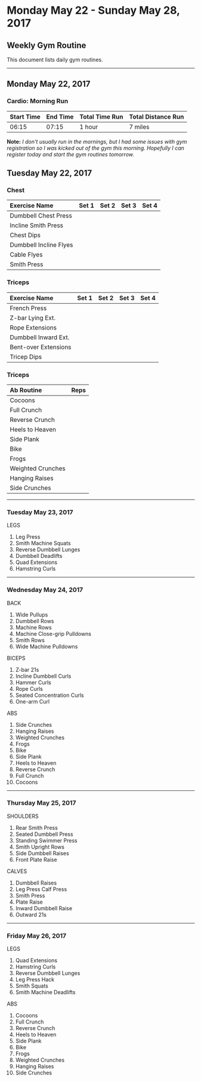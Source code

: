# Monday May 22 - Sunday May 28, 2017
## Weekly Gym Routine
This document lists daily gym routines.

---

## Monday May 22, 2017
### Cardio: Morning Run
 | Start Time  | End Time   | Total Time Run | Total Distance Run |
 | :---        | :---       | :---           | :---               |
 | 06:15       | 07:15      | 1 hour         | 7 miles            |

 **Note:**
 *I don't usually run in the mornings, but I had some issues with gym registration so I was kicked out of the gym this morning. Hopefully I can register today and start the gym routines tomorrow.*

## Tuesday May 22, 2017
### Chest
 | Exercise Name          | Set 1   | Set 2   | Set 3   | Set 4   |
 | :---                   | :---    | :---    | :---    | :---    |
 | Dumbbell Chest Press   |         |         |         |         |
 | Incline Smith Press    |         |         |         |         |
 | Chest Dips             |         |         |         |         |
 | Dumbbell Incline Flyes |         |         |         |         |
 | Cable Flyes            |         |         |         |         |
 | Smith Press            |         |         |         |         |

### Triceps
 | Exercise Name          | Set 1   | Set 2   | Set 3   | Set 4   |
 | :---                   | :---    | :---    | :---    | :---    |
 | French Press           |         |         |         |         |
 | Z-bar Lying Ext.       |         |         |         |         |
 | Rope Extensions        |         |         |         |         |
 | Dumbbell Inward Ext.   |         |         |         |         |
 | Bent-over Extensions   |         |         |         |         |
 | Tricep Dips            |         |         |         |         |

### Triceps
 | Ab Routine             | Reps                                  |
 | :---                   | :---                                  |
 | Cocoons                |                                       |
 | Full Crunch            |                                       |
 | Reverse Crunch         |                                       |
 | Heels to Heaven        |                                       |
 | Side Plank             |                                       |
 | Bike                   |                                       |
 | Frogs                  |                                       |
 | Weighted Crunches      |                                       |
 | Hanging Raises         |                                       |
 | Side Crunches          |                                       |

---

### Tuesday May 23, 2017

LEGS
1. Leg Press
2. Smith Machine Squats
3. Reverse Dumbbell Lunges
4. Dumbbell Deadlifts
5. Quad Extensions
6. Hamstring Curls

---

### Wednesday May 24, 2017
BACK
1. Wide Pullups
2. Dumbbell Rows
3. Machine Rows
4. Machine Close-grip Pulldowns
5. Smith Rows
6. Wide Machine Pulldowns

BICEPS
1. Z-bar 21s
2. Incline Dumbbell Curls
3. Hammer Curls
4. Rope Curls
5. Seated Concentration Curls
6. One-arm Curl

ABS
1. Side Crunches
2. Hanging Raises
3. Weighted Crunches
7. Frogs
5. Bike
6. Side Plank
7. Heels to Heaven
8. Reverse Crunch
9. Full Crunch
10. Cocoons

---

### Thursday May 25, 2017
SHOULDERS
1. Rear Smith Press
2. Seated Dumbbell Press
3. Standing Swimmer Press
4. Smith Upright Rows
5. Side Dumbbell Raises
6. Front Plate Raise

CALVES
1. Dumbbell Raises
2. Leg Press Calf Press
3. Smith Press
4. Plate Raise
5. Inward Dumbbell Raise
6. Outward 21s

---

### Friday May 26, 2017
LEGS
1. Quad Extensions
2. Hamstring Curls
1. Reverse Dumbbell Lunges
2. Leg Press Hack
3. Smith Squats
4. Smith Machine Deadlifts

ABS
1. Cocoons
2. Full Crunch
3. Reverse Crunch
4. Heels to Heaven
5. Side Plank
6. Bike
7. Frogs
8. Weighted Crunches
9. Hanging Raises
10. Side Crunches
